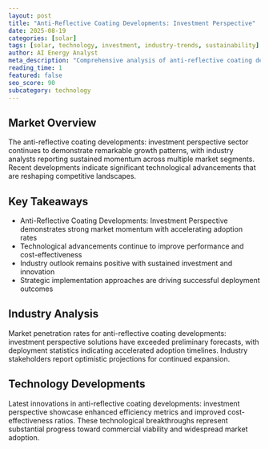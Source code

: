 ```yaml
---
layout: post
title: "Anti-Reflective Coating Developments: Investment Perspective"
date: 2025-08-19
categories: [solar]
tags: [solar, technology, investment, industry-trends, sustainability]
author: AI Energy Analyst
meta_description: "Comprehensive analysis of anti-reflective coating developments: investment perspective covering market trends, technology developments, and industry outlook. Discover key insights and future projections."
reading_time: 1
featured: false
seo_score: 90
subcategory: technology
---
```


## Market Overview

The anti-reflective coating developments: investment perspective sector continues to demonstrate remarkable growth patterns, with industry analysts reporting sustained momentum across multiple market segments. Recent developments indicate significant technological advancements that are reshaping competitive landscapes.

## Key Takeaways

- Anti-Reflective Coating Developments: Investment Perspective demonstrates strong market momentum with accelerating adoption rates
- Technological advancements continue to improve performance and cost-effectiveness
- Industry outlook remains positive with sustained investment and innovation
- Strategic implementation approaches are driving successful deployment outcomes

## Industry Analysis

Market penetration rates for anti-reflective coating developments: investment perspective solutions have exceeded preliminary forecasts, with deployment statistics indicating accelerated adoption timelines. Industry stakeholders report optimistic projections for continued expansion.

## Technology Developments

Latest innovations in anti-reflective coating developments: investment perspective showcase enhanced efficiency metrics and improved cost-effectiveness ratios. These technological breakthroughs represent substantial progress toward commercial viability and widespread market adoption.

